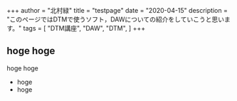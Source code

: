 +++
author = "北村緑"
title = "testpage"
date = "2020-04-15"
description = "このページではDTMで使うソフト，DAWについての紹介をしていこうと思います。"
tags = [
    "DTM講座", "DAW", "DTM",
]
+++


## hoge hoge

hoge hoge
- hoge
- hoge